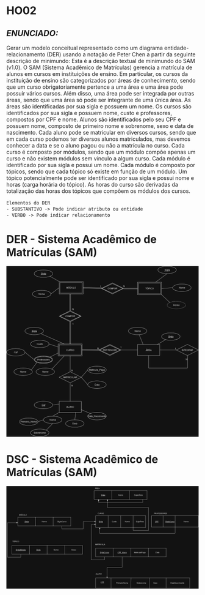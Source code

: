 # **HO02**
## *ENUNCIADO:*
Gerar um modelo conceitual representado como um diagrama entidade-relacionamento (DER) usando a notação de Peter Chen a partir da seguinte descrição de minimundo:
    Esta é a descrição textual de minimundo do SAM (v1.0). O SAM (Sistema Acadêmico de Matrículas) 
    gerencia a matrícula de alunos em cursos em instituições de ensino. 
    Em particular, os cursos da instituição de ensino são categorizados por áreas de conhecimento, 
    sendo que um curso obrigatoriamente pertence a uma área e uma área pode possuir vários cursos. 
    Além disso, uma área pode ser integrada por outras áreas, sendo que uma área só pode ser integrante de 
    uma única área. As áreas são identificadas por sua sigla e possuem um nome. Os cursos são identificados por 
    sua sigla e possuem nome, custo e professores, compostos por CPF e nome. Alunos são identificados pelo seu CPF 
    e possuem nome, composto de primeiro nome e sobrenome, sexo e data de nascimento. Cada aluno pode se matricular 
    em diversos cursos, sendo que em cada curso podemos ter diversos alunos matriculados, mas devemos conhecer a data 
    e se o aluno pagou ou não a matrícula no curso. Cada curso é composto por módulos, sendo que um módulo compõe 
    apenas um curso e não existem módulos sem vínculo a algum curso. Cada módulo é identificado por sua sigla e 
    possui um nome. Cada módulo é composto por tópicos, sendo que cada tópico só existe em função de um módulo. 
    Um tópico potencialmente pode ser identificado por sua sigla e possui nome e horas (carga horária do tópico). 
    As horas do curso são derivadas da totalização das horas dos tópicos que compõem os módulos dos cursos.

    Elementos do DER
    - SUBSTANTIVO -> Pode indicar atributo ou entidade 
    - VERBO -> Pode indicar relacionamento

# DER - Sistema Acadêmico de Matrículas (SAM)
![DER](SAM.drawio.png)

# DSC - Sistema Acadêmico de Matrículas (SAM)
![DSC](SAM-DSC.png)